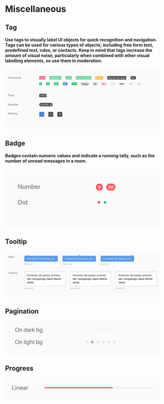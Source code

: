 # Miscellaneous

## Tag

#### Use tags to visually label UI objects for quick recognition and navigation. Tags can be used for various types of objects; including free form text, predefined text, rules, or contacts. Keep in mind that tags increase the amount of visual noise, particularly when combined with other visual labelling elements, so use them in moderation.

![](../.gitbook/assets/image%20%287%29.png)

## Badge

#### Badges contain numeric values and indicate a running tally, such as the number of unread messages in a room.

![](../.gitbook/assets/image%20%2817%29.png)

## Tooltip

![](../.gitbook/assets/image%20%288%29.png)

## Pagination

![](../.gitbook/assets/image%20%2814%29.png)

## Progress

![](../.gitbook/assets/image%20%2816%29.png)





